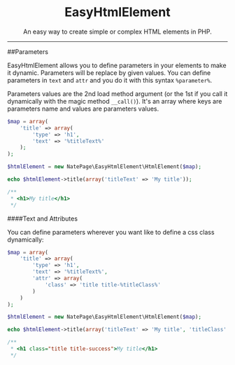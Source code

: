 <h1 align="center">EasyHtmlElement</h1>

<p align="center">An easy way to create simple or complex HTML elements in PHP.</p>

---

##Parameters

EasyHtmlElement allows you to define parameters in your elements to make it dynamic. Parameters will be replace by given values. You can define parameters in `text` and `attr` and you do it with this syntax `%parameter%`.

Parameters values are the 2nd load method argument (or the 1st if you call it dynamically with the magic method `__call()`). It's an array where keys are parameters name and values are parameters values.

```php
$map = array(
    'title' => array(
        'type' => 'h1',
        'text' => '%titleText%'
    );
);

$htmlElement = new NatePage\EasyHtmlElement\HtmlElement($map);

echo $htmlElement->title(array('titleText' => 'My title'));

/**
 * <h1>My title</h1>
 */
```

####Text and Attributes

You can define parameters wherever you want like to define a css class dynamically:

```php
$map = array(
    'title' => array(
        'type' => 'h1',
        'text' => '%titleText%',
        'attr' => array(
            'class' => 'title title-%titleClass%'
        )
    )
);

$htmlElement = new NatePage\EasyHtmlElement\HtmlElement($map);

echo $htmlElement->title(array('titleText' => 'My title', 'titleClass' => 'success'));

/**
 * <h1 class="title title-success">My title</h1>
 */
```
